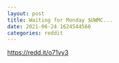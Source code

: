 ```yaml
--- 
layout: post 
title: Waiting for Monday $UWMC... 
date: 2021-06-24 1624544566 
categories: reddit 
--- 
```

https://redd.it/o71vy3